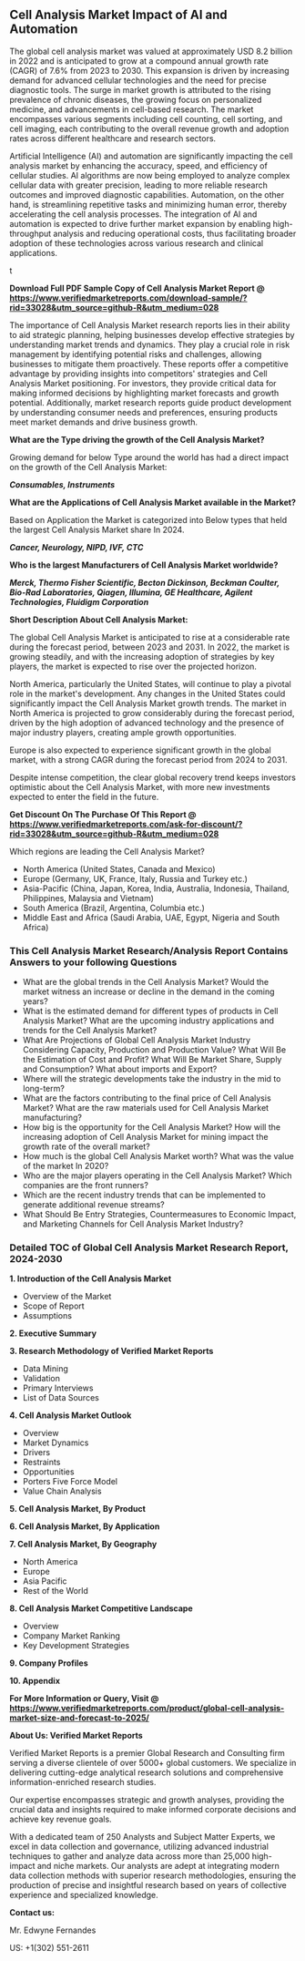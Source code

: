 <h2>Cell Analysis Market Impact of AI and Automation</h2><p>The global cell analysis market was valued at approximately USD 8.2 billion in 2022 and is anticipated to grow at a compound annual growth rate (CAGR) of 7.6% from 2023 to 2030. This expansion is driven by increasing demand for advanced cellular technologies and the need for precise diagnostic tools. The surge in market growth is attributed to the rising prevalence of chronic diseases, the growing focus on personalized medicine, and advancements in cell-based research. The market encompasses various segments including cell counting, cell sorting, and cell imaging, each contributing to the overall revenue growth and adoption rates across different healthcare and research sectors.</p><p>Artificial Intelligence (AI) and automation are significantly impacting the cell analysis market by enhancing the accuracy, speed, and efficiency of cellular studies. AI algorithms are now being employed to analyze complex cellular data with greater precision, leading to more reliable research outcomes and improved diagnostic capabilities. Automation, on the other hand, is streamlining repetitive tasks and minimizing human error, thereby accelerating the cell analysis processes. The integration of AI and automation is expected to drive further market expansion by enabling high-throughput analysis and reducing operational costs, thus facilitating broader adoption of these technologies across various research and clinical applications.</p>t</p><p id="" class=""><strong>Download Full PDF Sample Copy of Cell Analysis Market Report @ <a href="https://www.verifiedmarketreports.com/download-sample/?rid=33028&utm_source=github-R&utm_medium=028" target="_blank">https://www.verifiedmarketreports.com/download-sample/?rid=33028&utm_source=github-R&utm_medium=028</a></strong></p><p>The importance of&nbsp;Cell Analysis Market research reports lies in their ability to aid strategic planning, helping businesses develop effective strategies by understanding market trends and dynamics. They play a crucial role in risk management by identifying potential risks and challenges, allowing businesses to mitigate them proactively. These reports offer a competitive advantage by providing insights into competitors' strategies and Cell Analysis Market positioning. For investors, they provide critical data for making informed decisions by highlighting market forecasts and growth potential. Additionally, market research reports guide product development by understanding consumer needs and preferences, ensuring products meet market demands and drive business growth.</p><p><strong>What are the&nbsp;Type driving the growth of the Cell Analysis Market?</strong></p><p id="" class="">Growing demand for below Type around the world has had a direct impact on the growth of the Cell Analysis Market:</p><em><strong>Consumables, Instruments</strong></em></p><strong>What are the&nbsp;Applications&nbsp;of Cell Analysis Market available in the Market?</strong></p><p id="" class="">Based on Application the Market is categorized into Below types that held the largest Cell Analysis Market share In 2024.</p><em><strong>Cancer, Neurology, NIPD, IVF, CTC</strong></em></p><strong>Who is the largest Manufacturers of Cell Analysis Market worldwide?</strong></p><p><em><strong>Merck, Thermo Fisher Scientific, Becton Dickinson, Beckman Coulter, Bio-Rad Laboratories, Qiagen, Illumina, GE Healthcare, Agilent Technologies, Fluidigm Corporation</strong></em></p><p id="" class=""><strong>Short Description About Cell Analysis Market:</strong></p><p>The global Cell Analysis Market is anticipated to rise at a considerable rate during the forecast period, between 2023 and 2031. In 2022, the market is growing steadily, and with the increasing adoption of strategies by key players, the market is expected to rise over the projected horizon.</p><p>North America, particularly the United States, will continue to play a pivotal role in the market's development. Any changes in the United States could significantly impact the Cell Analysis Market growth trends. The market in North America is projected to grow considerably during the forecast period, driven by the high adoption of advanced technology and the presence of major industry players, creating ample growth opportunities.</p><p>Europe is also expected to experience significant growth in the global market, with a strong CAGR during the forecast period from 2024 to 2031.</p><p>Despite intense competition, the clear global recovery trend keeps investors optimistic about the Cell Analysis Market, with more new investments expected to enter the field in the future.</p><p id="" class=""><strong>Get Discount On The Purchase Of This Report @ <a href="https://www.verifiedmarketreports.com/ask-for-discount/?rid=33028&utm_source=github-R&utm_medium=028" target="_blank">https://www.verifiedmarketreports.com/ask-for-discount/?rid=33028&utm_source=github-R&utm_medium=028</a></strong></p>Which regions are leading the Cell Analysis Market?</p><ul><li>North America (United States, Canada and Mexico)</li><li>Europe (Germany, UK, France, Italy, Russia and Turkey etc.)</li><li>Asia-Pacific (China, Japan, Korea, India, Australia, Indonesia, Thailand, Philippines, Malaysia and Vietnam)</li><li>South America (Brazil, Argentina, Columbia etc.)</li><li>Middle East and Africa (Saudi Arabia, UAE, Egypt, Nigeria and South Africa)</li></ul><h3 id="" class="">This Cell Analysis Market Research/Analysis Report Contains Answers to your following Questions</h3><ul><li>What are the global trends in the Cell Analysis Market? Would the market witness an increase or decline in the demand in the coming years?</li><li>What is the estimated demand for different types of products in Cell Analysis Market? What are the upcoming industry applications and trends for the Cell Analysis Market?</li><li>What Are Projections of Global Cell Analysis Market Industry Considering Capacity, Production and Production Value? What Will Be the Estimation of Cost and Profit? What Will Be Market Share, Supply and Consumption? What about imports and Export?</li><li>Where will the strategic developments take the industry in the mid to long-term?</li><li>What are the factors contributing to the final price of Cell Analysis Market? What are the raw materials used for Cell Analysis Market manufacturing?</li><li>How big is the opportunity for the Cell Analysis Market? How will the increasing adoption of Cell Analysis Market for mining impact the growth rate of the overall market?</li><li>How much is the global Cell Analysis Market worth? What was the value of the market In 2020?</li><li>Who are the major players operating in the Cell Analysis Market? Which companies are the front runners?</li><li>Which are the recent industry trends that can be implemented to generate additional revenue streams?</li><li>What Should Be Entry Strategies, Countermeasures to Economic Impact, and Marketing Channels for Cell Analysis Market Industry?</li></ul><h3 id="" class="">Detailed TOC of Global Cell Analysis Market Research Report, 2024-2030</h3><p id="" class=""><strong>1. Introduction of the Cell Analysis Market</strong></p><ul><li>Overview of the Market</li><li>Scope of Report</li><li>Assumptions</li></ul><p id="" class=""><strong>2. Executive Summary</strong></p><p id="" class=""><strong>3. Research Methodology of Verified Market Reports</strong></p><ul><li>Data Mining</li><li>Validation</li><li>Primary Interviews</li><li>List of Data Sources</li></ul><p id="" class=""><strong>4. Cell Analysis Market Outlook</strong></p><ul><li>Overview</li><li>Market Dynamics</li><li>Drivers</li><li>Restraints</li><li>Opportunities</li><li>Porters Five Force Model</li><li>Value Chain Analysis</li></ul><p id="" class=""><strong>5. Cell Analysis Market, By Product</strong></p><p id="" class=""><strong>6. Cell Analysis Market, By Application</strong></p><p id="" class=""><strong>7. Cell Analysis Market, By Geography</strong></p><ul><li>North America</li><li>Europe</li><li>Asia Pacific</li><li>Rest of the World</li></ul><p id="" class=""><strong>8. Cell Analysis Market Competitive Landscape</strong></p><ul><li>Overview</li><li>Company Market Ranking</li><li>Key Development Strategies</li></ul><p id="" class=""><strong>9. Company Profiles</strong></p><p id="" class=""><strong>10. Appendix</strong></p><p id="" class=""><strong>For More Information or Query, Visit @ <a href="https://www.verifiedmarketreports.com/product/global-cell-analysis-market-size-and-forecast-to-2025/" target="_blank">https://www.verifiedmarketreports.com/product/global-cell-analysis-market-size-and-forecast-to-2025/</a></strong></p><p id="" class=""><strong>About Us: Verified Market Reports</strong></p><p id="" class="">Verified Market Reports is a premier Global Research and Consulting firm serving a diverse clientele of over 5000+ global customers. We specialize in delivering cutting-edge analytical research solutions and comprehensive information-enriched research studies.</p><p id="" class="">Our expertise encompasses strategic and growth analyses, providing the crucial data and insights required to make informed corporate decisions and achieve key revenue goals.</p><p id="" class="">With a dedicated team of 250 Analysts and Subject Matter Experts, we excel in data collection and governance, utilizing advanced industrial techniques to gather and analyze data across more than 25,000 high-impact and niche markets. Our analysts are adept at integrating modern data collection methods with superior research methodologies, ensuring the production of precise and insightful research based on years of collective experience and specialized knowledge.</p><p id="" class=""><strong>Contact us:</strong></p><p id="" class="">Mr. Edwyne Fernandes</p><p id="" class="">US: +1(302) 551-2611</p>